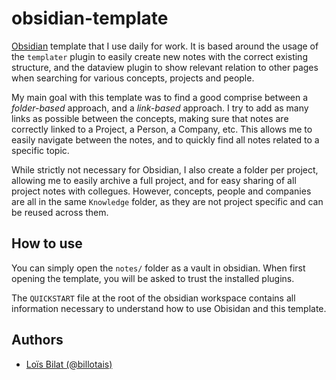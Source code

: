 # obsidian-template


[Obsidian](https://obsidian.md/) template that I use daily for work. It is based around the usage of the `templater` plugin to easily create new notes with the correct existing structure, and the dataview plugin to show relevant relation to other pages when searching for various concepts, projects and people.

My main goal with this template was to find a good comprise between a *folder-based* approach, and a *link-based* approach. I try to add as many links as possible between the concepts, making sure that notes are correctly linked to a Project, a Person, a Company, etc. This allows me to easily navigate between the notes, and to quickly find all notes related to a specific topic.

While strictly not necessary for Obsidian, I also create a folder per project, allowing me to easily archive a full project, and for easy sharing of all project notes with collegues. However, concepts, people and companies are all in the same `Knowledge` folder, as they are not project specific and can be reused across them.

## How to use

You can simply open the `notes/` folder as a vault in obsidian. When first opening the template, you will be asked to trust the installed plugins. 

The `QUICKSTART` file at the root of the obsidian workspace contains all information necessary to understand how to use Obisidan and this template.

## Authors
- [Loïs Bilat (@billotais)](https://github.com/billotais)
